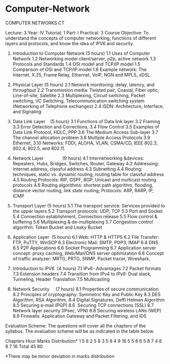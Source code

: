 # Computer-Network

COMPUTER NETWORKS
CT

Lecture: 3				Year: IV
Tutorial: 1				Part: I
Practical: 3
Course Objective:
To understand the concepts of computer networking, functions of different layers and protocols, and know the idea of IPV6 and security.
1. Introduction to Computer Network	(5 hours)
   1.1 Uses of Computer Network
   1.2 Networking model client/server, p2p, active network
   1.3 Protocols and Standards
   1.4 OSI model and TCP/IP model
   1.5 Comparison of OSI and TCP/IP model
   1.6 Example network: The Internet, X.25, Frame Relay, Ethernet, VoIP, NGN and MPLS, xDSL.

2. Physical Layer		(5 hours)
  2.1 Network monitoring: delay, latency, and throughput
  2.2 Transmission media: Twisted pair, Coaxial, Fiber optic, Line-of-site, Satellite
  2.3 Multiplexing, Circuit switching, Packet switching, VC Switching, Telecommunication switching system (Networking of Telephone exchanges)
  2.4 ISDN: Architecture, Interface, and Signaling


3.	Data Link Layer    (5 hours)
  3.1	Functions of Data link layer
  3.2	Framing
  3.3	Error Detection and Corrections,
  3.4	Flow Control
  3.5	Examples of Data Link Protocol, HDLC, PPP
  3.6	The Medium Access Sub-layer
  3.7	The channel allocation problem
  3.8	Multiple Access Protocols
  3.9	Ethernet,
  3.10	Networks: FDDI, ALOHA, VLAN, CSMA/CD, IEEE 802.3, 802.4, 802.5, and 802.11.

4.	Network Layer               (9 hours)
  4.1	Internetworking &devices: Repeaters, Hubs, Bridges, Switches, Router, Gateway
  4.2	Addressing: Internet address, classful address
  4.3	Subnetting
  4.4	Routing: techniques, static vs. dynamic routing, routing table for classful address
  4.5	Routing Protocols: RIP, OSPF, BGP, Unicast and multicast routing protocols
  4.6	Routing algorithms: shortest path algorithm, flooding, distance vector routing, link state routing; Protocols: ARP, RARP, IP, ICMP

5.	Transport Layer			 (5 hours)
  5.1	The transport service: Services provided to the upper layers
  5.2	Transport protocols: UDP, TCP
  5.3	Port and Socket
  5.4	Connection establishment, Connection release
  5.5	Flow control & buffering
  5.6	Multiplexing & de-multiplexing
  5.7	Congestion control algorithm: Token Bucket and Leaky Bucket

6.	Application Layer 		 (5 hours)
  6.1	Web: HTTP & HTTPS
  6.2	File Transfer: FTP, PuTTY, WinSCP
  6.3	Electronic Mail: SMTP, POP3, IMAP
  6.4	DNS
  6.5	P2P Applications
  6.6	Socket Programming
  6.7	Application server concept: proxy caching, Web/Mail/DNS server optimization
  6.8	Concept of traffic analyzer: MRTG, PRTG, SNMP, Packet tracer, Wireshark.

7.	Introduction to IPV6 		 (4 hours)
  7.1	IPv6- Advantages
  7.2	Packet formats
  7.3	Extension headers
  7.4	Transition from IPv4 to IPv6: Dual stack, Tunneling, Header Translation
  7.5	Multicasting

8.	Network Security     (7 hours)
  8.1	Properties of secure communication
  8.2	Principles of cryptography: Symmetric Key and Public Key
  8.3	DES Algorithm, RSA Algorithm,
  8.4	Digital Signatures, Deffi Helman Algorithm
  8.5	Securing e-mail (PGP)
  8.6 	Securing TCP connections (SSL)
  8.7	Network layer security (IPsec, VPN)
  8.8	Securing wireless LANs (WEP)
  8.9	Firewalls: Application Gateway and Packet Filtering, and IDS


Evaluation Scheme:
The questions will cover all the chapters of the syllabus. The evaluation scheme will be as indicated in the table below.

Chapters  Hour    Marks Distribution*
  1         5         8
  2         5         8
  3         5         8
  4         9         16
  5         5         8
  6         5         8
  7         4         8
  8         7         16
  Total     45        80

*There may be minor deviation in marks distribution
